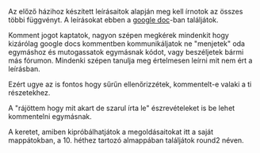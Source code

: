 Az előző házihoz készített leírásaitok alapján meg kell írnotok az összes többi függvényt. A leírásokat ebben a [google doc](https://docs.google.com/document/d/1BEX4OdY0MWQ1DGgvEQPjNB1LgUE8glcg9nTtVJFDm-4/edit?usp=sharing)-ban találjátok.

Komment jogot kaptatok, nagyon szépen megkérek mindenkit hogy kizárólag google docs kommentben kommunikáljatok ne "menjetek" oda egymáshoz és mutogassatok egymásnak kódot, vagy beszéljetek bármi más fórumon. Mindenki szépen tanulja meg értelmesen leírni mit nem ért a leírásban.

Ezért ugye az is fontos hogy sűrűn ellenőrizzétek, kommentelt-e valaki a ti részetekhez.

A "rájöttem hogy mit akart de szarul írta le" észrevételeket is be lehet kommentelni egymásnak.

A keretet, amiben kipróbálhatjátok a megoldásaitokat itt a saját mappátokban, a 10. héthez tartozó almappában találjátok round2 néven.
